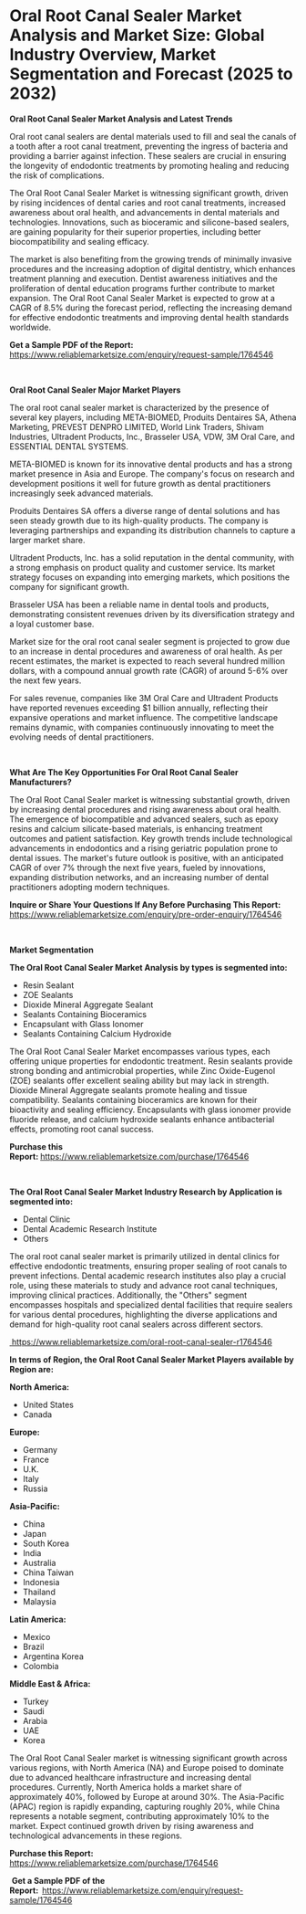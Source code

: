 <p><h1>Oral Root Canal Sealer Market Analysis and Market Size: Global Industry Overview, Market Segmentation and Forecast (2025 to 2032)</h1></p><p><strong>Oral Root Canal Sealer Market Analysis and Latest Trends</strong></p>
<p><p>Oral root canal sealers are dental materials used to fill and seal the canals of a tooth after a root canal treatment, preventing the ingress of bacteria and providing a barrier against infection. These sealers are crucial in ensuring the longevity of endodontic treatments by promoting healing and reducing the risk of complications.</p><p>The Oral Root Canal Sealer Market is witnessing significant growth, driven by rising incidences of dental caries and root canal treatments, increased awareness about oral health, and advancements in dental materials and technologies. Innovations, such as bioceramic and silicone-based sealers, are gaining popularity for their superior properties, including better biocompatibility and sealing efficacy.</p><p>The market is also benefiting from the growing trends of minimally invasive procedures and the increasing adoption of digital dentistry, which enhances treatment planning and execution. Dentist awareness initiatives and the proliferation of dental education programs further contribute to market expansion. The Oral Root Canal Sealer Market is expected to grow at a CAGR of 8.5% during the forecast period, reflecting the increasing demand for effective endodontic treatments and improving dental health standards worldwide.</p></p>
<p><strong>Get a Sample PDF of the Report:&nbsp;</strong> <a href="https://www.reliablemarketsize.com/enquiry/request-sample/1764546?utm_campaign=2625&utm_medium=2&utm_source=Github&utm_content=ia&utm_term=14042025&utm_id=oral-root-canal-sealer">https://www.reliablemarketsize.com/enquiry/request-sample/1764546</a></p>
<p>&nbsp;</p>
<p><strong>Oral Root Canal Sealer Major Market Players</strong></p>
<p><p>The oral root canal sealer market is characterized by the presence of several key players, including META-BIOMED, Produits Dentaires SA, Athena Marketing, PREVEST DENPRO LIMITED, World Link Traders, Shivam Industries, Ultradent Products, Inc., Brasseler USA, VDW, 3M Oral Care, and ESSENTIAL DENTAL SYSTEMS. </p><p>META-BIOMED is known for its innovative dental products and has a strong market presence in Asia and Europe. The company's focus on research and development positions it well for future growth as dental practitioners increasingly seek advanced materials.</p><p>Produits Dentaires SA offers a diverse range of dental solutions and has seen steady growth due to its high-quality products. The company is leveraging partnerships and expanding its distribution channels to capture a larger market share.</p><p>Ultradent Products, Inc. has a solid reputation in the dental community, with a strong emphasis on product quality and customer service. Its market strategy focuses on expanding into emerging markets, which positions the company for significant growth.</p><p>Brasseler USA has been a reliable name in dental tools and products, demonstrating consistent revenues driven by its diversification strategy and a loyal customer base.</p><p>Market size for the oral root canal sealer segment is projected to grow due to an increase in dental procedures and awareness of oral health. As per recent estimates, the market is expected to reach several hundred million dollars, with a compound annual growth rate (CAGR) of around 5-6% over the next few years.</p><p>For sales revenue, companies like 3M Oral Care and Ultradent Products have reported revenues exceeding $1 billion annually, reflecting their expansive operations and market influence. The competitive landscape remains dynamic, with companies continuously innovating to meet the evolving needs of dental practitioners.</p></p>
<p>&nbsp;</p>
<p><strong>What Are The Key Opportunities For Oral Root Canal Sealer Manufacturers?</strong></p>
<p><p>The Oral Root Canal Sealer market is witnessing substantial growth, driven by increasing dental procedures and rising awareness about oral health. The emergence of biocompatible and advanced sealers, such as epoxy resins and calcium silicate-based materials, is enhancing treatment outcomes and patient satisfaction. Key growth trends include technological advancements in endodontics and a rising geriatric population prone to dental issues. The market's future outlook is positive, with an anticipated CAGR of over 7% through the next five years, fueled by innovations, expanding distribution networks, and an increasing number of dental practitioners adopting modern techniques.</p></p>
<p><strong>Inquire or Share Your Questions If Any Before Purchasing This Report:</strong> <a href="https://www.reliablemarketsize.com/enquiry/pre-order-enquiry/1764546?utm_campaign=2625&utm_medium=2&utm_source=Github&utm_content=ia&utm_term=14042025&utm_id=oral-root-canal-sealer">https://www.reliablemarketsize.com/enquiry/pre-order-enquiry/1764546</a></p>
<p>&nbsp;</p>
<p><strong>Market Segmentation</strong></p>
<p><strong>The Oral Root Canal Sealer Market Analysis by types is segmented into:</strong></p>
<p><ul><li>Resin Sealant</li><li>ZOE Sealants</li><li>Dioxide Mineral Aggregate Sealant</li><li>Sealants Containing Bioceramics</li><li>Encapsulant with Glass Ionomer</li><li>Sealants Containing Calcium Hydroxide</li></ul></p>
<p><p>The Oral Root Canal Sealer Market encompasses various types, each offering unique properties for endodontic treatment. Resin sealants provide strong bonding and antimicrobial properties, while Zinc Oxide-Eugenol (ZOE) sealants offer excellent sealing ability but may lack in strength. Dioxide Mineral Aggregate sealants promote healing and tissue compatibility. Sealants containing bioceramics are known for their bioactivity and sealing efficiency. Encapsulants with glass ionomer provide fluoride release, and calcium hydroxide sealants enhance antibacterial effects, promoting root canal success.</p></p>
<p><strong>Purchase this Report:&nbsp;</strong><a href="https://www.reliablemarketsize.com/purchase/1764546?utm_campaign=2625&utm_medium=2&utm_source=Github&utm_content=ia&utm_term=14042025&utm_id=oral-root-canal-sealer">https://www.reliablemarketsize.com/purchase/1764546</a></p>
<p>&nbsp;</p>
<p><strong>The Oral Root Canal Sealer Market Industry Research by Application is segmented into:</strong></p>
<p><ul><li>Dental Clinic</li><li>Dental Academic Research Institute</li><li>Others</li></ul></p>
<p><p>The oral root canal sealer market is primarily utilized in dental clinics for effective endodontic treatments, ensuring proper sealing of root canals to prevent infections. Dental academic research institutes also play a crucial role, using these materials to study and advance root canal techniques, improving clinical practices. Additionally, the "Others" segment encompasses hospitals and specialized dental facilities that require sealers for various dental procedures, highlighting the diverse applications and demand for high-quality root canal sealers across different sectors.</p></p>
<p><a href="https://www.reliablemarketsize.com/oral-root-canal-sealer-r1764546?utm_campaign=2625&utm_medium=2&utm_source=Github&utm_content=ia&utm_term=14042025&utm_id=oral-root-canal-sealer">&nbsp;https://www.reliablemarketsize.com/oral-root-canal-sealer-r1764546</a></p>
<p><strong>In terms of Region, the Oral Root Canal Sealer Market Players available by Region are:</strong></p>
<p>
    <p> <strong> North America: </strong>
        <ul>
            <li>United States</li>
            <li>Canada</li>
        </ul>
        </p> 
    <p> <strong> Europe: </strong>
        <ul>
            <li>Germany</li>
            <li>France</li>
            <li>U.K.</li>
            <li>Italy</li>
            <li>Russia</li>
        </ul>
        </p> 
    <p> <strong> Asia-Pacific: </strong>
        <ul>
            <li>China</li>
            <li>Japan</li>
            <li>South Korea</li>
            <li>India</li>
            <li>Australia</li>
            <li>China Taiwan</li>
            <li>Indonesia</li>
            <li>Thailand</li>
            <li>Malaysia</li>
        </ul>
        </p> 
    <p> <strong> Latin America: </strong>
        <ul>
            <li>Mexico</li>
            <li>Brazil</li>
            <li>Argentina Korea</li>
            <li>Colombia</li>
        </ul>
        </p> 
    <p> <strong> Middle East & Africa: </strong>
        <ul>
            <li>Turkey</li>
            <li>Saudi</li>
            <li>Arabia</li>
            <li>UAE</li>
            <li>Korea</li>
        </ul>
    </p>
    </p>
<p><p>The Oral Root Canal Sealer market is witnessing significant growth across various regions, with North America (NA) and Europe poised to dominate due to advanced healthcare infrastructure and increasing dental procedures. Currently, North America holds a market share of approximately 40%, followed by Europe at around 30%. The Asia-Pacific (APAC) region is rapidly expanding, capturing roughly 20%, while China represents a notable segment, contributing approximately 10% to the market. Expect continued growth driven by rising awareness and technological advancements in these regions.</p></p>
<p><strong>Purchase this Report: </strong><a href="https://www.reliablemarketsize.com/purchase/1764546?utm_campaign=2625&utm_medium=2&utm_source=Github&utm_content=ia&utm_term=14042025&utm_id=oral-root-canal-sealer">https://www.reliablemarketsize.com/purchase/1764546</a></p>
<p>&nbsp;<strong>Get a Sample PDF of the Report:&nbsp;&nbsp;</strong><a href="https://www.reliablemarketsize.com/enquiry/request-sample/1764546?utm_campaign=2625&utm_medium=2&utm_source=Github&utm_content=ia&utm_term=14042025&utm_id=oral-root-canal-sealer">https://www.reliablemarketsize.com/enquiry/request-sample/1764546</a></p>
<p><strong></strong></p>
<p><p></p><p></p><p></p></p>